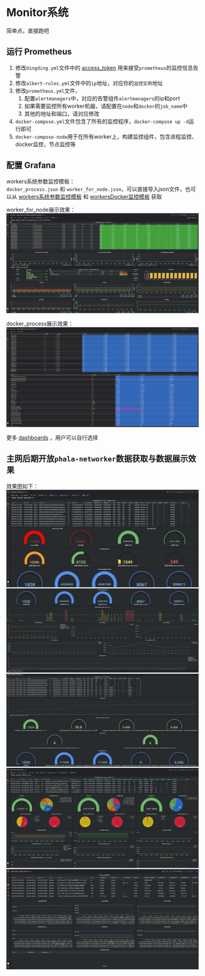 # Monitor系统

简单点，直接跑吧

## 运行 Prometheus
1. 修改`dingding.yml`文件中的 [access_token](https://open.dingtalk.com/document/robots/custom-robot-access) 用来接受`prometheus`的监控信息告警
2. 修改`albert-rules.yml`文件中的`ip`地址，对应你的`监控实例`地址
3. 修改`prometheus.yml`文件， 
   1. 配置`alertmanagers`中，对应的告警组件`alertmanagers`的ip和port
   2. 如果需要监控所有worker机器，请配置在`node`和`docker`的`job_name`中
   3. 其他的地址和端口，请对应修改
4. `docker-compose.yml`文件包含了所有的监控程序，`docker-compose up -d`运行即可
5. `docker-compose-node`用于在所有worker上，构建监控组件，包含进程监控、docker监控，节点监控等

## 配置 Grafana
workers系统参数监控模板：  
`docker_process.json` 和 `worker_for_node.json`，可以直接导入json文件，也可以从 [workers系统参数监控模板](https://grafana.com/dashboards/8919) 和 [workersDocker监控模板](https://grafana.com/dashboards/8919) 获取

worker_for_node展示效果：  
[![worker_for_node](png/worker_for_node.png)]()

docker_process展示效果：  
[![docker_process](png/docker_process.png)]()

更多 [dashboards](https://grafana.com/dashboards/) ，用户可以自行选择

## 主网后期开放`phala-networker`数据获取与数据展示效果
效果图如下：  
[![全网数据效果图1](png/phala-all-1.png)]()  
[![全网数据效果图2](png/phala-all-2.png)]()  
[![全网数据效果图3](png/phala-all-3.png)]()  
[![本地数据效果图](png/phala-prb.png)]()  
[![面板数据效果图](png/phala-app.png)]()  
